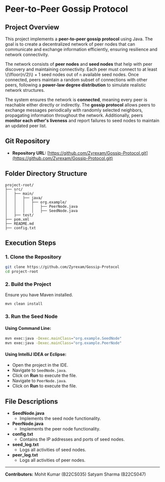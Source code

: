# Peer-to-Peer Gossip Protocol

## Project Overview
This project implements a **peer-to-peer gossip protocol** using Java. The goal is to create a decentralized network of peer nodes that can communicate and exchange information efficiently, ensuring resilience and network connectivity.

The network consists of **peer nodes** and **seed nodes** that help with peer discovery and maintaining connectivity. Each peer must connect to at least \\(\lfloor(n/2)\\) + 1 seed nodes out of `n` available seed nodes. Once connected, peers maintain a random subset of connections with other peers, following a **power-law degree distribution** to simulate realistic network structures.

The system ensures the network is **connected**, meaning every peer is reachable either directly or indirectly. The **gossip protocol** allows peers to exchange messages periodically with randomly selected neighbors, propagating information throughout the network. Additionally, peers **monitor each other's liveness** and report failures to seed nodes to maintain an updated peer list.

## Git Repository
- **Repository URL:** [https://github.com/Zyrexam/Gossip-Protocol.git](https://github.com/Zyrexam/Gossip-Protocol.git)

## Folder Directory Structure
```
project-root/
├── src/
│   ├── main/
│   │   ├── java/
│   │   │   ├── org.example/
│   │   │   │   ├── PeerNode.java
│   │   │   │   ├── SeedNode.java 
│   ├── test/
├── pom.xml
├── README.md
├── config.txt

```

## Execution Steps
### 1. **Clone the Repository**
```sh
git clone https://github.com/Zyrexam/Gossip-Protocol
cd project-root
```

### 2. **Build the Project**
Ensure you have Maven installed.
```sh
mvn clean install
```

### 3. **Run the Seed Node**
#### Using Command Line:
```sh
mvn exec:java -Dexec.mainClass="org.example.SeedNode"
mvn exec:java -Dexec.mainClass="org.example.PeerNode"
```
#### Using IntelliJ IDEA or Eclipse:
- Open the project in the IDE.
- Navigate to `SeedNode.java`.
- Click on **Run** to execute the file.
- Navigate to `PeerNode.java`.
- Click on **Run** to execute the file.
## File Descriptions
- **SeedNode.java**
  - Implements the seed node functionality.
- **PeerNode.java**
  - Implements the peer node functionality.
- **config.txt**
  - Contains the IP addresses and ports of seed nodes.
- **seed_log.txt**
  - Logs all activities of seed nodes.
- **peer_log.txt**
  - Logs all activities of peer nodes.


---
**Contributors:** Mohit Kumar (B22CS035)  Satyam Sharma (B22CS047)

